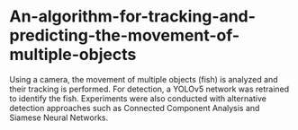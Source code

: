 # An-algorithm-for-tracking-and-predicting-the-movement-of-multiple-objects
Using a camera, the movement of multiple objects (fish) is analyzed and their tracking is performed. For detection, a YOLOv5 network was retrained to identify the fish. Experiments were also conducted with alternative detection approaches such as Connected Component Analysis and Siamese Neural Networks.
